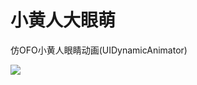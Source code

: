 # 小黄人大眼萌
仿OFO小黄人眼睛动画(UIDynamicAnimator)

![][image-1]

[image-1]:	http://upload-images.jianshu.io/upload_images/913574-82fda8f4f7037af1.gif?imageMogr2/auto-orient/strip